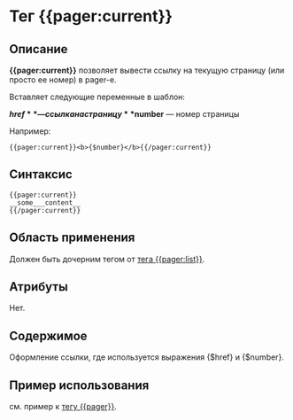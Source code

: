 # Тег {{pager:current}}
## Описание
**{{pager:current}}** позволяет вывести ссылку на текущую страницу (или просто ее номер) в pager-е.

Вставляет следующие переменные в шаблон:

**$href** — ссылка на страницу
**$number** — номер страницы

Например:

    {{pager:current}}<b>{$number}</b>{{/pager:current}}

## Синтаксис

    {{pager:current}}
    __some___content__
    {{/pager:current}}

## Область применения
Должен быть дочерним тегом от [тега {{pager:list}}](./pager_list_tag.md).

## Атрибуты
Нет.

## Содержимое
Оформление ссылки, где используется выражения {$href} и {$number}.

## Пример использования
см. пример к [тегу {{pager}}](./pager_tag.md).
